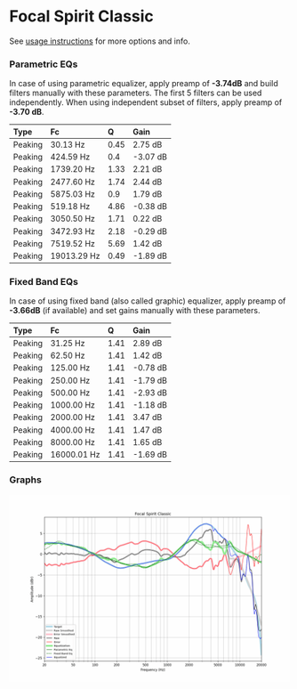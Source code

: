 # Focal Spirit Classic
See [usage instructions](https://github.com/jaakkopasanen/AutoEq#usage) for more options and info.

### Parametric EQs
In case of using parametric equalizer, apply preamp of **-3.74dB** and build filters manually
with these parameters. The first 5 filters can be used independently.
When using independent subset of filters, apply preamp of **-3.70 dB**.

| Type    | Fc          |    Q | Gain     |
|:--------|:------------|:-----|:---------|
| Peaking | 30.13 Hz    | 0.45 | 2.75 dB  |
| Peaking | 424.59 Hz   | 0.4  | -3.07 dB |
| Peaking | 1739.20 Hz  | 1.33 | 2.21 dB  |
| Peaking | 2477.60 Hz  | 1.74 | 2.44 dB  |
| Peaking | 5875.03 Hz  | 0.9  | 1.79 dB  |
| Peaking | 519.18 Hz   | 4.86 | -0.38 dB |
| Peaking | 3050.50 Hz  | 1.71 | 0.22 dB  |
| Peaking | 3472.93 Hz  | 2.18 | -0.29 dB |
| Peaking | 7519.52 Hz  | 5.69 | 1.42 dB  |
| Peaking | 19013.29 Hz | 0.49 | -1.89 dB |

### Fixed Band EQs
In case of using fixed band (also called graphic) equalizer, apply preamp of **-3.66dB**
(if available) and set gains manually with these parameters.

| Type    | Fc          |    Q | Gain     |
|:--------|:------------|:-----|:---------|
| Peaking | 31.25 Hz    | 1.41 | 2.89 dB  |
| Peaking | 62.50 Hz    | 1.41 | 1.42 dB  |
| Peaking | 125.00 Hz   | 1.41 | -0.78 dB |
| Peaking | 250.00 Hz   | 1.41 | -1.79 dB |
| Peaking | 500.00 Hz   | 1.41 | -2.93 dB |
| Peaking | 1000.00 Hz  | 1.41 | -1.18 dB |
| Peaking | 2000.00 Hz  | 1.41 | 3.47 dB  |
| Peaking | 4000.00 Hz  | 1.41 | 1.47 dB  |
| Peaking | 8000.00 Hz  | 1.41 | 1.65 dB  |
| Peaking | 16000.01 Hz | 1.41 | -1.69 dB |

### Graphs
![](./Focal%20Spirit%20Classic.png)